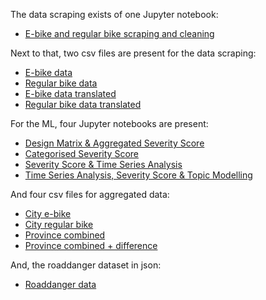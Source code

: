 The data scraping exists of one Jupyter notebook:
- [E-bike and regular bike scraping and cleaning](e-bike-scraping-json.ipynb)

Next to that, two csv files are present for the data scraping:
- [E-bike data](e-bike_articles.csv)
- [Regular bike data](bike_articles.csv)
- [E-bike data translated](etrans.csv)
- [Regular bike data translated](tradtransog.csv)

For the ML, four Jupyter notebooks are present:
- [Design Matrix & Aggregated Severity Score](DesignMatrix.ipynb)
- [Categorised Severity Score](Untitled.ipynb)
- [Severity Score & Time Series Analysis](TSMCSS.ipynb)
- [Time Series Analysis, Severity Score & Topic Modelling](NLP.ipynb)

And four csv files for aggregated data:
- [City e-bike](e_bike_city_severity_scores.ipynb)
- [City regular bike](bike_city_severity_scores.ipynb)
- [Province combined](province_severity_scores.ipynb)
- [Province combined + difference](updated_province_severity_scores.ipynb)

And, the roaddanger dataset in json:
- [Roaddanger data](roaddanger.json)
